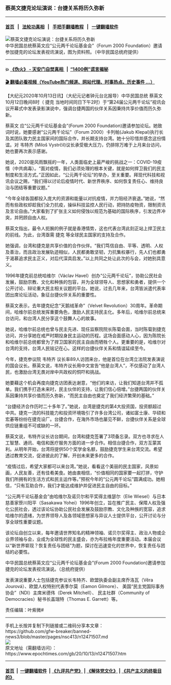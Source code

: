 ### 蔡英文捷克论坛演说：台捷关系将历久弥新
------------------------

#### [首页](https://github.com/gfw-breaker/banned-news3/blob/master/README.md) &nbsp;&nbsp;|&nbsp;&nbsp; [法轮功真相](https://github.com/begood0513/basic/blob/master/README.md)  &nbsp;&nbsp;|&nbsp;&nbsp; [手把手翻墙教程](https://github.com/gfw-breaker/guides/wiki)  &nbsp;&nbsp;|&nbsp;&nbsp; [一键翻墙软件](https://github.com/gfw-breaker/nogfw/blob/master/README.md)  



<div><img alt="蔡英文捷克论坛演说：台捷关系将历久弥新" class="attachment-djy_600_400 size-djy_600_400 wp-post-image" src="https://i.epochtimes.com/assets/uploads/2020/10/50435499548_15561f3ae6_o-600x400.jpg"/>
<div class="caption">
 中华民国总统蔡英文应“公元两千论坛基金会”（Forum 2000 Foundation）邀请参加捷克的论坛发表视讯演说，图为资料照。（中华民国总统府提供）
</div></div><hr/>

#### 💥 [《伪火》 - 天安门自焚真相 ](http://158.247.195.190:10000/videos/blog/weihuo.html)&nbsp; |&nbsp; [“1400例”谎言揭秘  ](http://158.247.195.190:10000/videos/blog/jiexi1400.html)

#### [ 🎬  翻墙必看视频（YouTube热门频道、网站代理、时事热点、历史事件 ...）](https://github.com/gfw-breaker/links/blob/master/banned.md)

<div><p>
 【大纪元2020年10月13日讯】（大纪元记者钟元台北报导）中华民国总统
 <ok href="https://www.epochtimes.com/gb/tag/%E8%94%A1%E8%8B%B1%E6%96%87.html">
  蔡英文
 </ok>
 10月12日晚间8时（
 <ok href="https://www.epochtimes.com/gb/tag/%E6%8D%B7%E5%85%8B.html">
  捷克
 </ok>
 当地时间同日下午2时）于“第24届公元两千论坛”视讯会议开幕式中发表录影演说中，强调台捷两国的伙伴关系因秉持共享价值而历久弥新。
</p>
<p>
 <ok href="https://www.epochtimes.com/gb/tag/%E8%94%A1%E8%8B%B1%E6%96%87.html">
  蔡英文
 </ok>
 应“公元两千论坛基金会”(Forum 2000 Foundation)邀请参加论坛。她致词时说，她要感谢“公元两千论坛”（Forum 2000）卡列帕(Jakub Klepal)执行长及其团队致力民主国家间的国际合作，并长期支持台湾。她十分珍惜并感念这份情谊。对
 <ok href="https://www.epochtimes.com/gb/tag/%E9%9F%A6%E7%89%B9%E9%BD%90.html">
  韦特齐
 </ok>
 (Miloš Vystrčil)议长承受极大压力，仍排除万难于上月来台访问，她也要再次表示感谢。
</p>
<p>
 她说，2020是风雨飘摇的一年，人类面临史上最严峻的挑战之一：COVID-19疫情（中共病毒）。“面对疫情，我们必须处理的根本关键，就是如何捍卫我们的民主制度和生活方式。”正因如此，“公元两千论坛”的举办，至关重要。拜现代科技和视讯会议之赐，“我们得以讨论后疫情时代、新世界秩序、如何恢复责任心、维持良治与团结等重要议题。”
</p>
<p>
 “今年全球各国都投入庞大的资源和能量以对抗疫情，并力阻经济衰退。”她说，“然而有些政权却趁我们全力抗疫，操纵科技监控人民行动，把持防疫物资，限制资讯及言论自由。”大家看到了扩张主义如何侵蚀以规范为基础的国际秩序，引发边界冲突，并罔顾自由人权。
</p>
<p>
 蔡英文指出，最令人扼腕的例子就是香港情势，这也代表台湾此刻正站上捍卫民主的前线。为此，台湾亟需
 <ok href="https://www.epochtimes.com/gb/tag/%E6%8D%B7%E5%85%8B.html">
  捷克
 </ok>
 等全球民主国家的支持及合作。
</p>
<p>
 她强调，台湾和捷克是共享价值的合作伙伴。“我们笃信自由、平等、透明、人权及善治，而且政治发展轨迹相似，人民都勇敢坚韧，力抗集权暴行，先人们也都勇于渴慕追求民主正义，对后代深具启发。”以上共同之处让此次的与会，对她别具意义。
</p>
<p>
 1996年捷克前总统哈维尔（Václav Havel）创办“公元两千论坛”，协助公民社会发展，鼓励宗教、文化和种族的包容，并为全球领导人、思想家和勇者，提供一个公开讨论、辩论重大民主相关议题的平台。她说，过去几年来，台湾皆派遣代表率团出席论坛活动，象征台捷伙伴关系的重要性。
</p>
<p>
 蔡英文表示，去年捷克纪念“天鹅绒革命”（Velvet Revolution）30周年。革命期间，哈维尔前总统发挥重要角色，激励人民支持民主化。多年后，哈维尔前总统来台访问，和台湾人民分享这个鼓舞人心的故事。
</p>
<p>
 她说，哈维尔前总统也曾与民主先进、现任监察院院长陈菊会面，当时陈菊到捷克访问，并分享她在戒严时期投身民主运动的历程。这场会面感动人心，因为陈院长和哈维尔前总统都曾为了捍卫国家的民主自由而牺牲个人。更重要的是，哈维尔对台湾的支持，台湾人民铭记在心。这样的台捷伙伴关系和情谊延续至今。
</p>
<p>
 今年，捷克参议院
 <ok href="https://www.epochtimes.com/gb/tag/%E9%9F%A6%E7%89%B9%E9%BD%90.html">
  韦特齐
 </ok>
 议长率89人访团来台，他是首位在台湾立法院发表演说的国会议长。蔡英文说，韦特齐议长用中文宣告“他是台湾人”，不仅感动了台湾人民，也激励台湾无畏对岸中共政权的恫吓和挑战。
</p>
<p>
 她要藉这个机会再度向捷克访团表达谢意，“他们的来访，让我们知道台湾并不孤单。我们携手打造未来时，民主伙伴的支持，让我们信心倍增。”台捷两国的伙伴关系因秉持共享价值而历久弥新，“而民主自由也奠定了我们经济繁荣的基础。”
</p>
<p>
 “台捷经济合作历时二十多年了。”她说，台湾是捷克的第4大投资国，投资额超过中共。捷克一流的科技能力和投资环境吸引了许多台湾公司，诸如富士康、华硕和宏碁等纷纷在捷克设厂。台捷合作，在海外市场也屡见不鲜，台捷伙伴关系是全球供应链重组不可或缺的一环。
</p>
<p>
 蔡英文说，韦特齐议长访台期间，台湾和捷克签署了3项备忘录。双方也寻求在人工智慧、通讯、电信和医疗服务方面的进一步合作。相信台捷合作，双方互蒙其利。从明年开始，台湾将提供50个奖学金名额，鼓励捷克学生来台湾交流。希望透过教育交流，促进彼此的了解，开创未来更多的合作。
</p>
<p>
 “疫情过后，希望大家都可以来台湾。”她说，看看这个美丽的民主国家，风景如画，人民友善，还有佳肴美食。她由衷相信，“价值相同的国家要一起打拼，守护我们所拥有的生活方式和民主运作等。”预祝今年的“公元两千论坛”圆满成功。她相信，“只有互助合作，我们才能达成维护并促进民主自由的目标。”
</p>
<p>
 “公元两千论坛基金会”由哈维尔及诺贝尔和平奖得主维瑟尔（Elie Wiesel）与日本慈善家笹川阳平（Sasakawa Yohei）1996年创立，旨在推广民主、保障人权及强化公民社会，透过该论坛协助公民社会发展及鼓励宗教、文化及种族的宽容，追求哈维尔的遗绪，为世界领导人及各领域思想家与异议人士提供平台，公开讨论与分享全球性重要议题。
</p>
<p>
 该论坛自创立以来，每年邀请世界知名的精神领袖、诺贝尔奖得主、政治人物或企业界领袖与会，业成为全球性的民主盛会，亦为布拉格年度重要活动。本届会议以“新世界崭现？恢复责任与团结”为题，探讨在迅速变化的世界中，恢复责任与团结的必要性。
</p>
<p>
 <center>
 </center>
 中华民国总统蔡英文应“公元两千论坛基金会”(Forum 2000 Foundation)邀请参加捷克的论坛发表视讯演说。（总统府提供）
</p>
<p>
 发表演说重要人士包括捷克参议长韦特齐、欧盟执委会副主席乔洛瓦（Věra Jourová）、欧盟人权特别代表季尔莫（Eamon Gilmore）、 美国“民主党国际事务协会”（NDI）主席米德伟（Derek Mitchell）、 民主社群（Community of Democracies）秘书长盖瑞特（Thomas E. Garrett）等。
</p>
<p>
 责任编辑：叶紫微#
</p>
</div>
<hr/>
手机上长按并复制下列链接或二维码分享本文章：<br/>
https://github.com/gfw-breaker/banned-news3/blob/master/pages/nsc413/n12471507.md <br/>
<a href='https://github.com/gfw-breaker/banned-news3/blob/master/pages/nsc413/n12471507.md'><img src='https://github.com/gfw-breaker/banned-news3/blob/master/pages/nsc413/n12471507.md.png'/></a> <br/>
原文地址（需翻墙访问）：https://www.epochtimes.com/gb/20/10/13/n12471507.htm


------------------------
#### [首页](https://github.com/gfw-breaker/banned-news3/blob/master/README.md) &nbsp;|&nbsp; [一键翻墙软件](https://github.com/gfw-breaker/nogfw/blob/master/README.md) &nbsp;| [《九评共产党》](https://github.com/gfw-breaker/9ping.md/blob/master/README.md#九评之一评共产党是什么) | [《解体党文化》](https://github.com/gfw-breaker/jtdwh.md/blob/master/README.md) | [《共产主义的终极目的》](https://github.com/gfw-breaker/gczydzjmd.md/blob/master/README.md)


<img src='http://gfw-breaker.win/banned-news3/pages/nsc413/n12471507.md' width='0px' height='0px'/>